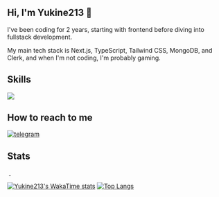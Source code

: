 ## Hi, I'm Yukine213 👋


I've been coding for 2 years, starting with frontend before diving into fullstack development.
<p>
  
My main tech stack is Next.js, TypeScript, Tailwind CSS, MongoDB, and Clerk, and when I'm not coding, I'm probably gaming.
</p>

## Skills

<p >
    <img src="https://skillicons.dev/icons?i=html,css,tailwind,js,ts,react,next,vite,redux,git,mongodb,express,firebase" />
</p>  

## How to reach to me
<a href="https://t.me/yukine213" target="_blank" rel="noreferrer" ><img class="icon"  alt="telegram" width="" src="https://img.shields.io/badge/Telegram-2CA5E0?style=for-the-badge&logo=telegram&logoColor=black" /></a>






## Stats

<div  align="left">
  <img src="https://github-readme-stats.vercel.app/api?username=yukine2133&show_icons=true&locale=en&hide=stars,issues,contribs&theme=dracula" alt="" />
  <a href="https://github.com/Yukine2133/twitter-clone" target="_blank" rel="noreferrer">
    <img src="https://github-readme-stats.vercel.app/api/pin/?username=yukine2133&repo=twitter-clone&theme=dracula" alt="" />
  </a>
  <a>
    <img src="https://github-readme-stats.vercel.app/api/pin/?username=yukine2133&repo=dev-days&theme=dracula" alt="" />
  </a>
   <a>
    <img src="https://github-readme-stats.vercel.app/api/pin/?username=yukine2133&repo=windows-10-web&theme=dracula" alt="" />
  </a>
</div>






[![Yukine213's WakaTime stats](https://github-readme-stats.vercel.app/api/wakatime?username=yukine213&hide=html,css&langs_count=5&theme=dracula)](https://github.com/anuraghazra/github-readme-stats)
[![Top Langs](https://github-readme-stats.vercel.app/api/top-langs/?username=yukine2133&layout=compact&theme=dracula)](https://github.com/anuraghazra/github-readme-stats)













